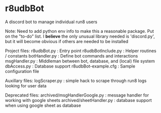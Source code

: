 # r8udbBot
A discord bot to manage individual run8 users

Note: Need to add python env info to make this a reasonable package. Put on the "to-do" list. 
I **believe** the only unusual library needed is 'discord.py', but it will become obvious if others are needed to be installed

Project files:
r8udbBot.py : Entry point
r8udbBotInclude.py : Helper routines / constants
botHandler.py : Define bot commands and interactions
msgHandler.py : Middleman between bot, database, and (local) file system
dbAccess.py   : Database support
r8udbBot-example.cfg : Sample configuration file

Auxillary files:
logScraper.py  : simple hack to scrape through run8 logs looking for user data

Deprecated files:
archived/msgHandlerGoogle.py  : message handler for working with google sheets
archived/sheetHandler.py  : database support when using google sheet as database

